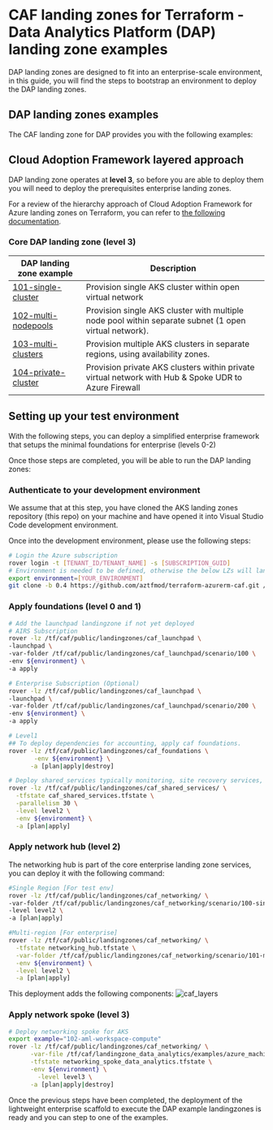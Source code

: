 # CAF landing zones for Terraform - Data Analytics Platform (DAP) landing zone examples

DAP landing zones are designed to fit into an enterprise-scale environment, in this guide, you will find the steps to bootstrap an environment to deploy the DAP landing zones.

## DAP landing zones examples

The CAF landing zone for DAP provides you with the following examples:

## Cloud Adoption Framework layered approach

DAP landing zone operates at **level 3**, so before you are able to deploy them you will need to deploy the prerequisites enterprise landing zones.

For a review of the hierarchy approach of Cloud Adoption Framework for Azure landing zones on Terraform, you can refer to [the following documentation](https://github.com/Azure/caf-terraform-landingzones/blob/master/documentation/code_architecture/hierarchy.md).

### Core DAP landing zone (level 3)

| DAP landing zone example                                                                                              | Description                                                |
|---------------------------------------------------------------------------------------------------|------------------------------------------------------------|
| [101-single-cluster](./aks/101-single-cluster)| Provision single AKS cluster within open virtual network |
| [102-multi-nodepools](./aks/102-multi-nodepools)| Provision single AKS cluster with multiple node pool within separate subnet (1 open virtual network). |
| [103-multi-clusters](./aks/103-multi-clusters)| Provision multiple AKS clusters in separate regions, using availability zones.                     |
| [104-private-cluster](./aks/104-private-cluster)| Provision private AKS clusters within private virtual network with Hub & Spoke UDR to Azure Firewall |


## Setting up your test environment

With the following steps, you can deploy a simplified enterprise framework that setups the minimal foundations for enterprise (levels 0-2)

Once those steps are completed, you will be able to run the DAP landing zones:

### Authenticate to your development environment

We assume that at this step, you have cloned the AKS landing zones repository (this repo) on your machine and have opened it into Visual Studio Code development environment.

Once into the development environment, please use the following steps:

```bash
# Login the Azure subscription
rover login -t [TENANT_ID/TENANT_NAME] -s [SUBSCRIPTION_GUID]
# Environment is needed to be defined, otherwise the below LZs will land into sandpit which someone else is working on
export environment=[YOUR_ENVIRONMENT]
git clone -b 0.4 https://github.com/aztfmod/terraform-azurerm-caf.git /tf/caf/public

```

### Apply foundations (level 0 and 1)

```bash
# Add the launchpad landingzone if not yet deployed
# AIRS Subscription
rover -lz /tf/caf/public/landingzones/caf_launchpad \
-launchpad \
-var-folder /tf/caf/public/landingzones/caf_launchpad/scenario/100 \
-env ${environment} \
-a apply

# Enterprise Subscription (Optional)
rover -lz /tf/caf/public/landingzones/caf_launchpad \
-launchpad \
-var-folder /tf/caf/public/landingzones/caf_launchpad/scenario/200 \
-env ${environment} \
-a apply

# Level1
## To deploy dependencies for accounting, apply caf foundations.
rover -lz /tf/caf/public/landingzones/caf_foundations \
       -env ${environment} \
      -a [plan|apply|destroy]

# Deploy shared_services typically monitoring, site recovery services, azure image gallery. In this example we dont deploy anything but it will expose the Terraform state to level 3 landing zones, so is required.
rover -lz /tf/caf/public/landingzones/caf_shared_services/ \
  -tfstate caf_shared_services.tfstate \
  -parallelism 30 \
  -level level2 \
  -env ${environment} \
  -a [plan|apply]
```

### Apply network hub (level 2)

The networking hub is part of the core enterprise landing zone services, you can deploy it with the following command:

```bash
#Single Region [For test env]
rover -lz /tf/caf/public/landingzones/caf_networking/ \
-var-folder /tf/caf/public/landingzones/caf_networking/scenario/100-single-region-hub \
-level level2 \
-a [plan|apply]

#Multi-region [For enterprise]
rover -lz /tf/caf/public/landingzones/caf_networking/ \
  -tfstate networking_hub.tfstate \
  -var-folder /tf/caf/public/landingzones/caf_networking/scenario/101-multi-region-hub \
  -env ${environment} \
  -level level2 \
  -a [plan|apply]
```

This deployment adds the following components:
![caf_layers](../_pictures/examples/101-multi-region-hub.png)

### Apply network spoke (level 3)

```bash
# Deploy networking spoke for AKS
export example="102-aml-workspace-compute"
rover -lz /tf/caf/public/landingzones/caf_networking/ \
      -var-file /tf/caf/landingzone_data_analytics/examples/azure_machine_learning/${example}/networking_spoke.tfvars \
      -tfstate networking_spoke_data_analytics.tfstate \
      -env ${environment} \
	    -level level3 \
      -a [plan|apply|destroy]

```

Once the previous steps have been completed, the deployment of the lightweight enterprise scaffold to execute the DAP example landingzones is ready and you can step to one of the examples.
